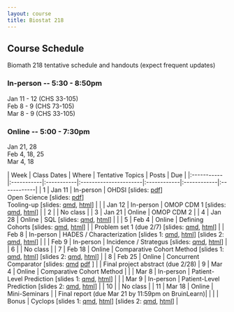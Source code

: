 ```yaml
---
layout: course
title: Biostat 218
---
```


## Course Schedule

Biomath 218 tentative schedule and handouts (expect frequent updates)

### In-person -- 5:30 - 8:50pm

Jan 11 - 12 (CHS 33-105)\
Feb 8 - 9 (CHS 73-105)\
Mar 8 - 9 (CHS 33-105)

### Online -- 5:00 - 7:30pm

Jan 21, 28\
Feb 4, 18, 25\
Mar 4, 18

| Week | Class Dates | Where | Tentative Topics | Posts | Due |
|:-----------|:-----------|:-----------|:----------------------|:------------|:------------|:------------|
|  1 | Jan 11 | In-person | OHDSI \[slides: [pdf](https://raw.githubusercontent.com/ucla-biostat-218/ucla-biostat-218.github.io/master/latex/01_ohdsi_intro.pdf)\] <br> Open Science \[slides: [pdf](https://raw.githubusercontent.com/ucla-biostat-218/ucla-biostat-218.github.io/master/latex/01_open_science.pdf)\] <br> Tooling-up \[slides: [qmd](https://raw.githubusercontent.com/ucla-biostat-218/ucla-biostat-218.github.io/master/qmd/01_tooling_up.qmd), [html](../slides/01_tooling_up.html)\] |
|    | Jan 12 | In-person | OMOP CDM 1 \[slides: [qmd](https://raw.githubusercontent.com/ucla-biostat-218/ucla-biostat-218.github.io/master/qmd/01_cdm.qmd), [html](../slides/01_cdm.revealjs.html)\] |
|  2 |        | No class  |
|  3 | Jan 21 | Online    | OMOP CDM 2  |
|  4 | Jan 28 | Online    | SQL \[slides: [qmd](https://raw.githubusercontent.com/ucla-biostat-218/ucla-biostat-218.github.io/master/qmd/03_sql.qmd), [html](../slides/03_sql.revealjs.html)\] | | 
|  5 | Feb 4  | Online    | Defining Cohorts  \[slides: [qmd](https://raw.githubusercontent.com/ucla-biostat-218/ucla-biostat-218.github.io/master/qmd/04_phenotyping.qmd), [html](../slides/04_phenotyping.revealjs.html)\] | | Problem set 1 (due 2/7) \[slides: [qmd](https://raw.githubusercontent.com/ucla-biostat-218/ucla-biostat-218.github.io/master/qmd/01_problem_set.qmd), [html](../slides/01_problem_set.html)\]
|    | Feb 8  | In-person | HADES / Characterization  \[slides 1: [qmd](https://raw.githubusercontent.com/ucla-biostat-218/ucla-biostat-218.github.io/master/qmd/05_hades.qmd), [html](../slides/05_hades.revealjs.html)\]  \[slides 2: [qmd](https://raw.githubusercontent.com/ucla-biostat-218/ucla-biostat-218.github.io/master/qmd/06_characterization.qmd), [html](../slides/06_characterization.revealjs.html)\] |
|    | Feb 9  | In-person | Incidence / Strategus \[slides: [qmd](https://raw.githubusercontent.com/ucla-biostat-218/ucla-biostat-218.github.io/master/qmd/07_strategus.qmd), [html](../slides/07_strategus.revealjs.html)\] |
|  6 |        | No class  | 
|  7 | Feb 18 | Online    | Comparative Cohort Method \[slides 1: [qmd](https://raw.githubusercontent.com/ucla-biostat-218/ucla-biostat-218.github.io/master/qmd/08_cohort_method.qmd), [html](../slides/08_cohort_method.revealjs.html)\] \[slides 2: [qmd](https://raw.githubusercontent.com/ucla-biostat-218/ucla-biostat-218.github.io/master/qmd/09_cohort_method_demo.qmd), [html](../slides/09_cohort_method_demo.revealjs.html)\] |
|  8 | Feb 25 | Online    | Concurrent Comparator \[slides: [qmd]() [pdf]() \] | | Final project abstract (due 2/28)
|  9 | Mar 4  | Online    | Comparative Cohort Method |
|    | Mar 8  | In-person | Patient-Level Prediction \[slides 1: [qmd](https://raw.githubusercontent.com/ucla-biostat-218/ucla-biostat-218.github.io/master/qmd/10_prediction.qmd), [html](../slides/10_prediction.revealjs.html)\] |
|    | Mar 9  | In-person | Patient-Level Prediction  \[slides 2: [qmd](https://raw.githubusercontent.com/ucla-biostat-218/ucla-biostat-218.github.io/master/qmd/11_prediction_demo.qmd), [html](../slides/11_prediction_demo.revealjs.html)\] |
| 10 |        | No class  |
| 11 | Mar 18 | Online    | Mini-Seminars | | Final report (due Mar 21 by 11:59pm on BruinLearn)|
|    |        | Bonus     | Cyclops \[slides 1: [qmd](https://raw.githubusercontent.com/ucla-biostat-218/ucla-biostat-218.github.io/master/qmd/12_cyclops.qmd), [html](../slides/12_cyclops.revealjs.html)\] \[slides 2: [qmd](https://raw.githubusercontent.com/ucla-biostat-218/ucla-biostat-218.github.io/master/qmd/13_templates.qmd), [html](../slides/13_templates.revealjs.html)\] |
